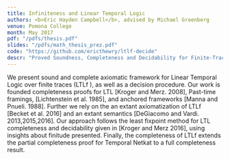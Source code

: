 ```yaml
---
title: Infiniteness and Linear Temporal Logic
authors: <b>Eric Hayden Campbell</b>, advised by Michael Greenberg
venue: Pomona College
month: May 2017
pdf: "/pdfs/thesis.pdf"
slides: "/pdfs/math_thesis_prez.pdf"
code: "https://github.com/ericthewry/ltlf-decide"
descr: "Proved Soundness, Completeness and Decidability for Finite-Trace Linear Temporal Logic. Developed a decision procedure for the logic. Proved the axiomatization equivalent to the temporal axioms in Temporal NetKAT, making a completeness proof possible for TNK."
---
```


We present sound and complete axiomatic framework for Linear Temporal
Logic over finite traces (LTLf ), as well as a decision procedure.
Our work is founded completeness proofs for LTL [Kroger and
Merz. 2008], Past-time framings, [Lichtenstein et al. 1985], and
anchored frameworks [Manna and Pnueli. 1988]. Further we rely on the
an extant axiomatization of LTLf [Becket et al. 2016] and an extant
semantics [DeGiacomo and Vardi. 2013,2015,2016]. Our approach follows
the least fixpoint method for LTL completeness and decidability given
in [Kroger and Merz 2016], using insights about finitude
presented. Finally, the completeness of LTLf extends the partial
completeness proof for Temporal Netkat to a full completeness result.
